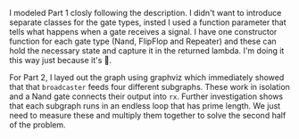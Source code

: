 I modeled Part 1 closly following the description. I didn't want to introduce separate
classes for the gate types, insted I used a function parameter that tells what
happens when a gate receives a signal. I have one constructor function for each
gate type (Nand, FlipFlop and Repeater) and these can hold the necessary state and
capture it in the returned lambda. I'm doing it this way just because it's 🎄.

For Part 2, I layed out the graph using graphviz which immediately showed that
that `broadcaster` feeds four different subgraphs. These work in isolation and 
a Nand gate connects their output into `rx`. Further investigation shows
that each subgraph runs in an endless loop that has prime length. We just need
to measure these and multiply them together to solve the second half of the problem.
